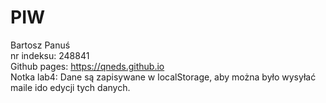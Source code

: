 # PIW
Bartosz Panuś   
nr indeksu: 248841  
Github pages: https://qneds.github.io  
Notka lab4: Dane są zapisywane w localStorage, aby można było wysyłać maile ido edycji tych danych.
